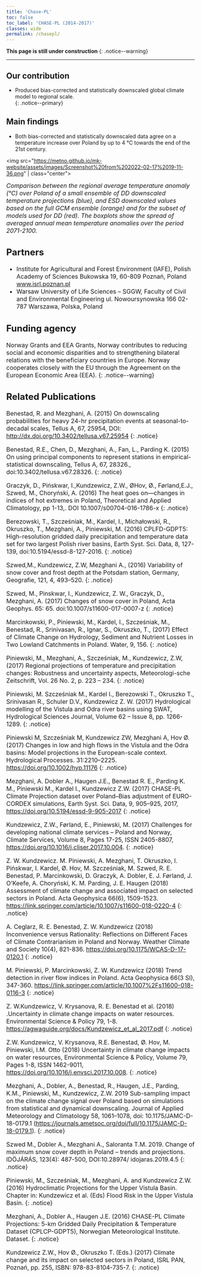 ```yaml
---
title: 'Chase-PL'
toc: false
toc_label: 'CHASE-PL (2014-2017)'
classes: wide
permalink: /chasepl/
---
```


**This page is still under construction**
{: .notice--warning}

---

## Our contribution
- Produced bias-corrected and statistically downscaled global climate model to regional scale.  
{: .notice--primary}

## Main findings
 - Both bias-corrected and statistically downscaled data agree on a temperature increase over Poland by up to 4 °C towards the end of the 21st century.

<img src="https://metno.github.io/mk-website/assets/images/Screenshot%20from%202022-02-17%2019-11-36.png" | class="center">

<em><font size=3> Comparison between the regional average temperature anomaly (°C) over Poland of a small ensemble of DD downscaled temperature projections (blue), and ESD downscaled values based on the full GCM ensemble (orange) and for the subset of models used for DD (red). The boxplots show the spread of averaged annual mean temperature anomalies over the period 2071-2100.</em>

## Partners
- Institute for Agricultural and Forest Environment (IAFE), Polish Academy of Sciences
  Bukowska 19, 60-809 Poznań, Poland
  www.isrl.poznan.pl
- Warsaw University of Life Sciences – SGGW, Faculty of Civil and Environmental Engineering
  ul. Nowoursynowska 166
  02-787 Warszawa, Polska, Poland

## Funding agency
Norway Grants and EEA Grants, Norway contributes to reducing social and economic disparities and to strengthening bilateral relations with the beneficiary countries in Europe. Norway cooperates closely with the EU through the Agreement on the European Economic Area (EEA).
{: .notice--warning}

## Related Publications

Benestad, R. and Mezghani, A. (2015) On downscaling probabilities for heavy 24-hr precipitation events at seasonal-to-decadal scales, Tellus A, 67, 25954, DOI: http://dx.doi.org/10.3402/tellusa.v67.25954
{: .notice}

Benestad, R.E., Chen, D., Mezghani, A., Fan, L., Parding K. (2015) On using principal components to represent stations in empirical-statistical downscaling, Tellus A, 67, 28326., doi:10.3402/tellusa.v67.28326.
{: .notice}

Graczyk, D., Pińskwar, I.,Kundzewicz, Z.W., ØHov, Ø., Førland,E.J., Szwed, M., Choryński, A. (2016) The heat goes on—changes in indices of hot extremes in Poland, Theoretical and Applied Climatology, pp 1-13,. DOI 10.1007/s00704-016-1786-x
{: .notice}

Berezowski, T., Szcześniak, M., Kardel, I., Michałowski, R., Okruszko, T., Mezghani, A., Piniewski, M. (2016) CPLFD-GDPT5: High-resolution gridded daily precipitation and temperature data set for two largest Polish river basins, Earth Syst. Sci. Data, 8, 127-139, doi:10.5194/essd-8-127-2016.
{: .notice}

Szwed,M., Kundzewicz, Z.W, Mezghani A., (2016) Variability of snow cover and frost depth at the Potsdam station, Germany, Geografie, 121, 4, 493–520.
{: .notice}

Szwed, M., Pinskwar, I., Kundzewicz, Z. W., Graczyk, D., Mezghani, A. (2017) Changes of snow cover in Poland, Acta Geophys. 65: 65. doi:10.1007/s11600-017-0007-z
{: .notice}

Marcinkowski, P., Piniewski, M., Kardel, I., Szcześniak, M., Benestad, R., Srinivasan, R., Ignar, S., Okruszko, T., (2017) Effect of Climate Change on Hydrology, Sediment and Nutrient Losses in Two Lowland Catchments in Poland. Water, 9, 156. 
{: .notice}

Piniewski, M., Mezghani, A., Szcześniak, M., Kundzewicz, Z.W, (2017) Regional projections of temperature and precipitation changes: Robustness and uncertainty aspects, Meteorologi-sche Zeitschrift, Vol. 26 No. 2, p. 223 – 234.
{: .notice}

Piniewski, M. Szcześniak M., Kardel I., Berezowski T., Okruszko T., Srinivasan R., Schuler D.V., Kundzewicz Z. W. (2017) Hydrological modelling of the Vistula and Odra river basins using SWAT, Hydrological Sciences Journal, Volume 62 – Issue 8, pp. 1266-1289. 
{: .notice}

Piniewski M, Szcześniak M, Kundzewicz ZW, Mezghani A, Hov Ø. (2017) Changes in low and high flows in the Vistula and the Odra basins: Model projections in the European-scale context. Hydrological Processes. 31:2210–2225. https://doi.org/10.1002/hyp.11176
{: .notice}

Mezghani, A. Dobler A., Haugen J.E., Benestad R. E., Parding K. M., Piniewski M., Kardel I.,  Kundzewicz Z.W. (2017) CHASE-PL Climate Projection dataset over Poland–Bias adjustment of EURO-CORDEX simulations, Earth Syst. Sci. Data, 9, 905–925, 2017, https://doi.org/10.5194/essd-9-905-2017
{: .notice}

Kundzewicz, Z.W., Førland, E., Piniewski, M. (2017) Challenges for developing national climate services – Poland and Norway, Climate Services, Volume 8, Pages 17-25, ISSN 2405-8807, https://doi.org/10.1016/j.cliser.2017.10.004.
{: .notice}

Z. W. Kundzewicz. M. Piniewski, A. Mezghani, T. Okruszko, I. Pińskwar, I. Kardel, Ø. Hov, M. Szcześniak, M. Szwed, R. E. Benestad, P. Marcinkowski, D. Graczyk, A. Dobler, E. J. Førland, J. O’Keefe, A. Choryński, K. M. Parding, J. E. Haugen (2018) Assessment of climate change and associated impact on selected sectors in Poland. Acta Geophysica 66(6), 1509-1523. https://link.springer.com/article/10.1007/s11600-018-0220-4
{: .notice}

A. Ceglarz, R. E. Benestad, Z. W. Kundzewicz (2018) Inconvenience versus Rationality: Reflections on Different Faces of Climate Contrarianism in Poland and Norway. Weather Climate and Society 10(4), 821-836. https://doi.org/10.1175/WCAS-D-17-0120.1
{: .notice}

M. Piniewski, P. Marcinkowski, Z. W. Kundzewicz (2018) Trend detection in river flow indices in Poland. Acta Geophysica 66(3 SI), 347-360. https://link.springer.com/article/10.1007%2Fs11600-018-0116-3
{: .notice}

Z. W.Kundzewicz, V. Krysanova, R. E. Benestad et al. (2018) .Uncertainty in climate change impacts on water resources. Environmental Science & Policy 79, 1-8. https://agwaguide.org/docs/Kundzewicz_et_al_2017.pdf
{: .notice}

Z.W. Kundzewicz, V. Krysanova, R.E. Benestad, Ø. Hov, M. Piniewski, I.M. Otto (2018) Uncertainty in climate change impacts on water resources, Environmental Science & Policy, Volume 79, Pages 1-8, ISSN 1462-9011, https://doi.org/10.1016/j.envsci.2017.10.008.
{: .notice}

Mezghani, A., Dobler, A., Benestad, R., Haugen, J.E., Parding, K.M., Piniewski, M., Kundzewicz, Z.W. 2019 Sub-sampling impact on the climate change signal over Poland based on simulations from statistical and dynamical downscaling. Journal of Applied Meteorology and Climatology 58, 1061–1078, doi: 10.1175/JAMC-D-18-0179.1 (https://journals.ametsoc.org/doi/full/10.1175/JAMC-D-18-0179.1).
{: .notice}

Szwed M., Dobler A., Mezghani A., Saloranta T.M. 2019. Change of maximum snow cover depth in Poland – trends and projections. IDÖJÁRÁS, 123(4): 487-500, DOI:10.28974/ idojaras.2019.4.5
{: .notice}

Piniewski, M., Szcześniak, M., Mezghani, A. and Kundzewicz Z.W. (2016) Hydroclimatic Projections for the Upper Vistula Basin. Chapter in: Kundzewicz et al. (Eds) Flood Risk in the Upper Vistula Basin.
{: .notice}

Mezghani, A., Dobler A., Haugen J.E. (2016) CHASE-PL Climate Projections: 5-km Gridded Daily Precipitation & Temperature Dataset (CPLCP-GDPT5), Norwegian Meteorological Institute. Dataset.
{: .notice}

Kundzewicz Z.W., Hov Ø., Okruszko T. (Eds.) (2017) Climate change and its impact on selected sectors in Poland, ISRL PAN, Poznań, pp. 255, ISBN: 978-83-8104-735-7.
{: .notice}

